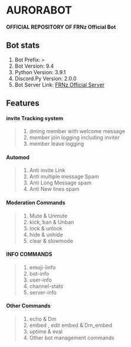 # AURORABOT
#### OFFICIAL REPOSITORY OF FRNz Official Bot

## Bot stats
1) Bot Prefix: `>`
2) Bot Version: 9.4 
3) Python Version: 3.9.1 
4) Discord.Py Version: 2.0.0
5) Bot Server Link: [FRNz Official Server]( https://discord.gg/kbb3tG3BPz)
## Features
#### invite Tracking system
   >1) dming member with welcome message
   >2) member join logging including inviter
   >3) member leave logging
#### Automod
   >1) Anti invite Link
   >2) Anti multiple message Spam
   >3) Anti Long Message spam
   >4) Anti New lines spam
#### Moderation Commands
   >1) Mute & Unmute
   >2) kick, ban & Unban
   >3) lock & unlock
   >4) hide & unhide
   >5) clear & slowmode
#### INFO COMMANDS
   >1) emoji-iinfo
   >2) bot-info 
   >3) user-info 
   >4) channel-stats 
   >5) server-info
#### Other Commands
   >1) echo & Dm
   >2) embed , edit embed & Dm_embed
   >3) uptime & eval
   >4) Other bot management commands